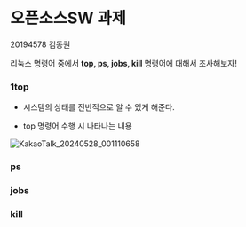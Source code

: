 # 오픈소스SW 과제

20194578 김동권

리눅스 명령어 중에서 **top, ps, jobs, kill** 명령어에 대해서 조사해보자!

### 1top

- 시스템의 상태를 전반적으로 알 수 있게 해준다.

- top 명령어 수행 시 나타나는 내용

![KakaoTalk_20240528_001110658](https://github.com/rkrkrkwk/oss_test/assets/166924793/37b3e9c8-b7d5-4fd3-891f-80633d20eb90)


### ps

### jobs

### kill
